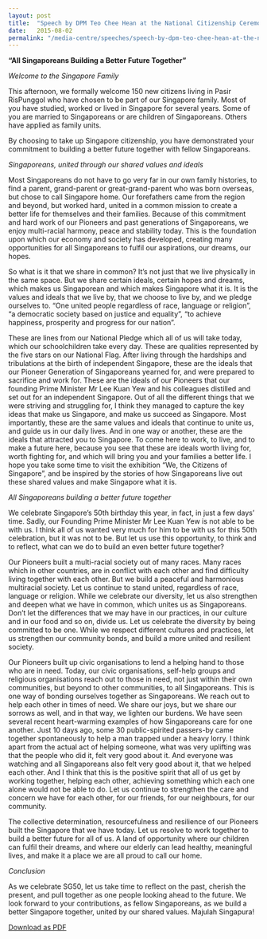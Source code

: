 ```yaml
---
layout: post
title:  "Speech by DPM Teo Chee Hean at the National Citizenship Ceremony 2015 on 2 Aug 2015"
date:   2015-08-02
permalink: "/media-centre/speeches/speech-by-dpm-teo-chee-hean-at-the-national-citizenship-ceremony-2015-on-2-aug-2015"
---
```


**“All Singaporeans Building a Better Future Together”**

_Welcome to the Singapore Family_

This afternoon, we formally welcome 150 new citizens living in Pasir RisPunggol who have chosen to be part of our Singapore family. Most of you have studied, worked or lived in Singapore for several years. Some of you are married to Singaporeans or are children of Singaporeans. Others have applied as family units.

By choosing to take up Singapore citizenship, you have demonstrated your commitment to building a better future together with fellow Singaporeans.

_Singaporeans, united through our shared values and ideals_

Most Singaporeans do not have to go very far in our own family histories, to find a parent, grand-parent or great-grand-parent who was born overseas, but chose to call Singapore home. Our forefathers came from the region and beyond, but worked hard, united in a common mission to create a better life for themselves and their families. Because of this commitment and hard work of our Pioneers and past generations of Singaporeans, we enjoy multi-racial harmony, peace and stability today. This is the foundation upon which our economy and society has developed, creating many opportunities for all Singaporeans to fulfil our aspirations, our dreams, our hopes.

So what is it that we share in common? It’s not just that we live physically in the same space. But we share certain ideals, certain hopes and dreams, which makes us Singaporean and which makes Singapore what it is. It is the values and ideals that we live by, that we choose to live by, and we pledge ourselves to. “One united people regardless of race, language or religion”, “a democratic society based on justice and equality”, “to achieve happiness, prosperity and progress for our nation”.

These are lines from our National Pledge which all of us will take today, which our schoolchildren take every day. These are qualities represented by the five stars on our National Flag. After living through the hardships and tribulations at the birth of independent Singapore, these are the ideals that our Pioneer Generation of Singaporeans yearned for, and were prepared to sacrifice and work for. These are the ideals of our Pioneers that our founding Prime Minister Mr Lee Kuan Yew and his colleagues distilled and set out for an independent Singapore. Out of all the different things that we were striving and struggling for, I think they managed to capture the key ideas that make us Singapore, and make us succeed as Singapore. Most importantly, these are the same values and ideals that continue to unite us, and guide us in our daily lives. And in one way or another, these are the ideals that attracted you to Singapore. To come here to work, to live, and to make a future here, because you see that these are ideals worth living for, worth fighting for, and which will bring you and your families a better life. I hope you take some time to visit the exhibition “We, the Citizens of Singapore”, and be inspired by the stories of how Singaporeans live out these shared values and make Singapore what it is.

_All Singaporeans building a better future together_

We celebrate Singapore’s 50th birthday this year, in fact, in just a few days’ time. Sadly, our Founding Prime Minister Mr Lee Kuan Yew is not able to be with us. I think all of us wanted very much for him to be with us for this 50th celebration, but it was not to be. But let us use this opportunity, to think and to reflect, what can we do to build an even better future together?

Our Pioneers built a multi-racial society out of many races. Many races which in other countries, are in conflict with each other and find difficulty living together with each other. But we build a peaceful and harmonious multiracial society. Let us continue to stand united, regardless of race, language or religion.  While we celebrate our diversity, let us also strengthen and deepen what we have in common, which unites us as Singaporeans. Don’t let the differences that we may have in our practices, in our culture and in our food and so on, divide us. Let us celebrate the diversity by being committed to be one. While we respect different cultures and practices, let us strengthen our community bonds, and build a more united and resilient society.

Our Pioneers built up civic organisations to lend a helping hand to those who are in need. Today, our civic organisations, self-help groups and religious organisations reach out to those in need, not just within their own communities, but beyond to other communities, to all Singaporeans. This is one way of bonding ourselves together as Singaporeans. We reach out to help each other in times of need. We share our joys, but we share our sorrows as well, and in that way, we lighten our burdens. We have seen several recent heart-warming examples of how Singaporeans care for one another. Just 10 days ago, some 30 public-spirited passers-by came together spontaneously to help a man trapped under a heavy lorry.  I think apart from the actual act of helping someone, what was very uplifting was that the people who did it, felt very good about it. And everyone was watching and all Singaporeans also felt very good about it, that we helped each other. And I think that this is the positive spirit that all of us get by working together, helping each other, achieving something which each one alone would not be able to do. Let us continue to strengthen the care and concern we have for each other, for our friends, for our neighbours, for our community.

The collective determination, resourcefulness and resilience of our Pioneers built the Singapore that we have today. Let us resolve to work together to build a better future for all of us. A land of opportunity where our children can fulfil their dreams, and where our elderly can lead healthy, meaningful lives, and make it a place we are all proud to call our home.

_Conclusion_   
  
As we celebrate SG50, let us take time to reflect on the past, cherish the present, and pull together as one people looking ahead to the future.  We look forward to your contributions, as fellow Singaporeans, as we build a better Singapore together, united by our shared values. Majulah Singapura!

[Download as PDF](https://github.com/isomerpages/isomerpages-stratgroup/raw/master/images/Speeches/speech-by-dpm-teo-chee-hean-at-the-national-citizenship-ceremony-2015-on-2-aug-2015.pdf)
